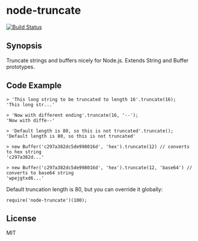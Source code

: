 # node-truncate

[![Build Status](https://travis-ci.org/whisk/node-truncate.svg?branch=master)](https://travis-ci.org/whisk/node-truncate)

## Synopsis

Truncate strings and buffers nicely for Node.js. Extends String and Buffer prototypes.

## Code Example

```
> 'This long string to be truncated to length 16'.truncate(16);
'This long str...'

> 'Now with different ending'.truncate(16, '--');
'Now with diffe--'

> 'Default length is 80, so this is not truncated'.truncate();
'Default length is 80, so this is not truncated'

> new Buffer('c297a382dc5de998016d', 'hex').truncate(12) // converts to hex string
'c297a382d...'

> new Buffer('c297a382dc5de998016d', 'hex').truncate(12, 'base64') // converts to base64 string
'wpejgtxd6...'
```

Default truncation length is 80, but you can override it globally:
```
require('node-truncate')(100);
```

## License

MIT
